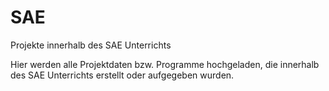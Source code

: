 # SAE
Projekte innerhalb des SAE Unterrichts

Hier werden alle Projektdaten bzw. Programme hochgeladen, die innerhalb des SAE Unterrichts erstellt oder aufgegeben wurden.
